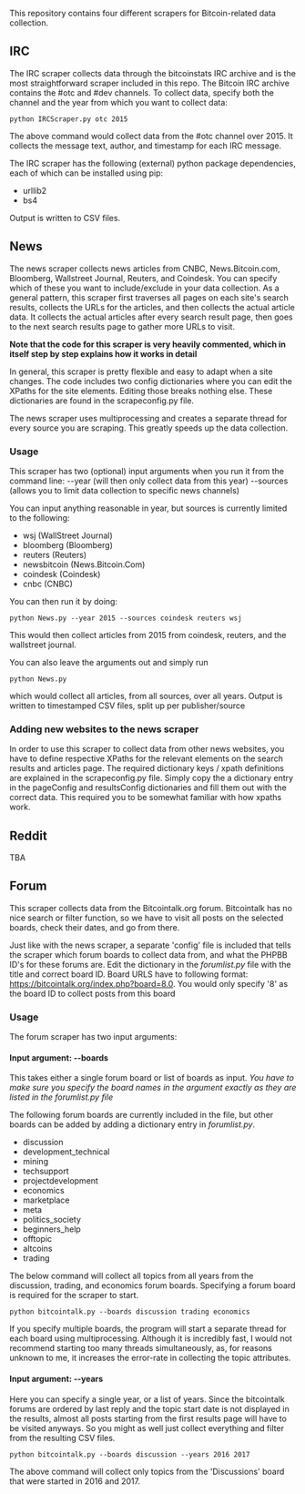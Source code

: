 This repository contains four different scrapers for Bitcoin-related data collection. 

## IRC
The IRC scraper collects data through the bitcoinstats IRC archive and is the most straightforward scraper included in this repo. The Bitcoin IRC archive contains the #otc and #dev channels. To collect data, specify both the channel and the year from which you want to collect data: 
```
python IRCScraper.py otc 2015 
```
The above command would collect data from the #otc channel over 2015. It collects the message text, author, and timestamp for each IRC message. 

The IRC scraper has the following (external) python package dependencies, each of which can be installed using pip: 
- urllib2 
- bs4

Output is written to CSV files.


## News 
The news scraper collects news articles from CNBC, News.Bitcoin.com, Bloomberg, Wallstreet Journal, Reuters, and Coindesk. You can specify which of these you want to include/exclude in your data collection.  As a general pattern, this scraper first traverses all pages on each site's search results, collects the URLs for the articles, and then collects the actual article data. It collects the actual articles after every search result page, then goes to the next search results page to gather more URLs to visit. 

**Note that the code for this scraper is very heavily commented, which in itself step by step explains how it works in detail**

In general, this scraper is pretty flexible and easy to adapt when a site changes. The code includes two config dictionaries where you can edit the XPaths for the site elements. Editing those breaks nothing else. These dictionaries are found in the scrapeconfig.py file. 

The news scraper uses multiprocessing and creates a separate thread for every source you are scraping. This greatly speeds up the data collection. 


### Usage
This scraper has two (optional) input arguments when you run it from the command line: 
--year (will then only collect data from this year)
--sources (allows you to limit data collection to specific news channels)

You can input anything reasonable in year, but sources is currently limited to the following: 
- wsj (WallStreet Journal)
- bloomberg (Bloomberg)
- reuters (Reuters)
- newsbitcoin (News.Bitcoin.Com)
- coindesk (Coindesk)
- cnbc (CNBC)

You can then run it by doing:
```
python News.py --year 2015 --sources coindesk reuters wsj 
```
This would then collect articles from 2015 from coindesk, reuters, and the wallstreet journal. 

You can also leave the arguments out and simply run
```
python News.py
```
which would collect all articles, from all sources, over all years. Output is written to timestamped CSV files, split up per publisher/source 

### Adding new websites to the news scraper 
In order to use this scraper to collect data from other news websites, you have to define respective XPaths for the relevant elements on the search results and articles page. The required dictionary keys / xpath definitions are explained in the scrapeconfig.py file. Simply copy the a dictionary entry in the pageConfig and resultsConfig dictionaries and fill them out with the correct data. This required you to be somewhat familiar with how xpaths work. 

## Reddit 
TBA

## Forum 
This scraper collects data from the Bitcointalk.org forum.  Bitcointalk has no nice search or filter function, so we have to visit all posts on the selected boards, check their dates, and go from there. 

Just like with the news scraper, a separate 'config' file is included that tells the scraper which forum boards to collect data from, and what the PHPBB ID's for these forums are. Edit the dictionary in the *forumlist.py* file with the title and correct board ID. Board URLS have to following format: https://bitcointalk.org/index.php?board=8.0. You would only specify '8' as the board ID to collect posts from this board

### Usage 
The forum scraper has two input arguments: 
#### Input argument: --boards
This takes either a single forum board or list of boards as input. *You have to make sure you specify the board names in the argument exactly as they are listed in the forumlist.py file* 

The following forum boards are currently included in the file, but other boards can be added by adding a dictionary entry in *forumlist.py*.
- discussion
- development_technical
- mining
- techsupport
- projectdevelopment
- economics
- marketplace
- meta
- politics_society
- beginners_help
- offtopic
- altcoins
- trading

The below command will collect all topics from all years from the discussion, trading, and economics forum boards. Specifying a forum board is required for the scraper to start.
```
python bitcointalk.py --boards discussion trading economics 
```
If you specify multiple boards, the program will start a separate thread for each board using multiprocessing. Although it is incredibly fast, I would not recommend starting too many threads simultaneously, as, for reasons unknown to me, it increases the error-rate in collecting the topic attributes. 

#### Input argument: --years 
Here you can specify a single year, or a list of years. Since the bitcointalk forums are ordered by last reply and the topic start date is not displayed in the results, almost all posts starting from the first results page will have to be visited anyways. So you might as well just collect everything and filter from the resulting CSV files.  

```
python bitcointalk.py --boards discussion --years 2016 2017  
```

The above command will collect only topics from the 'Discussions' board that were started in 2016 and 2017. 
